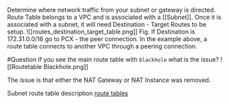 Determine where network traffic from your subnet or gateway is directed.
Route Table belongs to a VPC and is associated with a [[Subnet]].
Once it is associated with a subnet, it will need Destination - Target Routes to be setup.
![[routes_destination_target_table.png]]
Fig. If Destination is 172.31.0.0/16 go to PCX - the peer connection.
In the example above, a route table connects to another VPC through a peering connection.

#Question If you see the main route table with `blackhole` what is the issue?
![[Routetable Blackhole.png]]

The issue is that either the NAT Gateway or NAT Instance was removed.

Subnet route table description
 [route tables](https://docs.aws.amazon.com/vpc/latest/userguide/VPC_Route_Tables.html) 